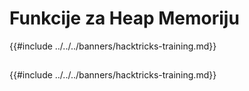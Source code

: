 # Funkcije za Heap Memoriju

{{#include ../../../banners/hacktricks-training.md}}

##

{{#include ../../../banners/hacktricks-training.md}}
